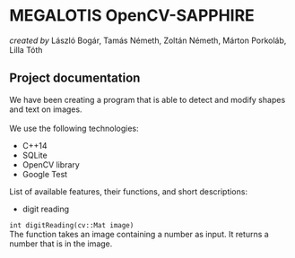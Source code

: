 **MEGALOTIS OpenCV-SAPPHIRE**
======
_created by_ László Bogár, Tamás Németh, Zoltán Németh, Márton Porkoláb, Lilla Tóth

## **Project documentation**

We have been creating a program that is able to detect and modify shapes and text on images.<br/> <br/>
We use the following technologies:
* C++14
* SQLite
* OpenCV library
* Google Test<br/>

List of available features, their functions, and short descriptions:

- digit reading

`int digitReading(cv::Mat image)`<br/>
The function takes an image containing a number as input. It returns a number that is in the image.<br/>